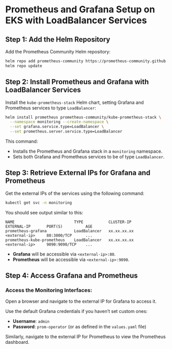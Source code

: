 
# Prometheus and Grafana Setup on EKS with LoadBalancer Services

## Step 1: Add the Helm Repository

Add the Prometheus Community Helm repository:

```bash
helm repo add prometheus-community https://prometheus-community.github.io/helm-charts
helm repo update
```

## Step 2: Install Prometheus and Grafana with LoadBalancer Services

Install the `kube-prometheus-stack` Helm chart, setting Grafana and Prometheus services to type `LoadBalancer`:

```bash
helm install prometheus prometheus-community/kube-prometheus-stack \
  --namespace monitoring --create-namespace \
  --set grafana.service.type=LoadBalancer \
  --set prometheus.server.service.type=LoadBalancer
```

This command:

- Installs the Prometheus and Grafana stack in a `monitoring` namespace.
- Sets both Grafana and Prometheus services to be of type `LoadBalancer`.

## Step 3: Retrieve External IPs for Grafana and Prometheus

Get the external IPs of the services using the following command:

```bash
kubectl get svc -n monitoring
```

You should see output similar to this:

```plaintext
NAME                          TYPE           CLUSTER-IP       EXTERNAL-IP       PORT(S)          AGE
prometheus-grafana            LoadBalancer   xx.xx.xx.xx      <external-ip>     80:3000/TCP      ...
prometheus-kube-prometheus    LoadBalancer   xx.xx.xx.xx      <external-ip>     9090:9090/TCP    ...
```

- **Grafana** will be accessible via `<external-ip>:80`.
- **Prometheus** will be accessible via `<external-ip>:9090`.

## Step 4: Access Grafana and Prometheus

### Access the Monitoring Interfaces:

Open a browser and navigate to the external IP for Grafana to access it.

Use the default Grafana credentials if you haven’t set custom ones:

- **Username**: `admin`
- **Password**: `prom-operator` (or as defined in the `values.yaml` file)

Similarly, navigate to the external IP for Prometheus to view the Prometheus dashboard.
